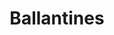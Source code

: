 ---
title: 'Ballantines'
description: 'Lorem ipsum dolor sit amet consectetur adipisicing elit. Obcaecati sint cumque voluptatem cupiditate odit corporis.'
price: 29
---